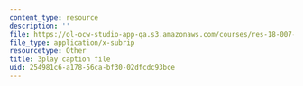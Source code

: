 ```yaml
---
content_type: resource
description: ''
file: https://ol-ocw-studio-app-qa.s3.amazonaws.com/courses/res-18-007-calculus-revisited-multivariable-calculus-fall-2011/254981c6a17856cabf3002dfcdc93bce_bBKzHydIl2c.vtt
file_type: application/x-subrip
resourcetype: Other
title: 3play caption file
uid: 254981c6-a178-56ca-bf30-02dfcdc93bce
---
```

